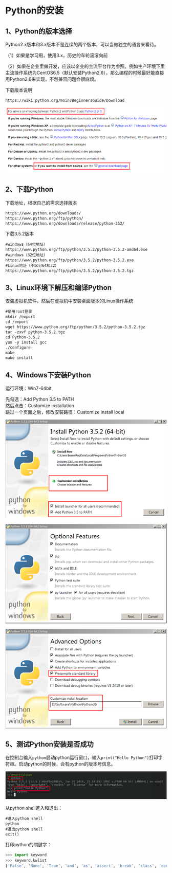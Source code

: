 # Python的安装 #


## 1、Python的版本选择 ##

Python2.x版本和3.x版本不是连续的两个版本，可以当做独立的语言来看待。

（1）如果是学习用，使用3.x，历史的车轮滚滚向前

（2）如果在企业里做开发，应该以企业的主流平台作为参照。例如生产环境下里主流操作系统为CentOS6.5（默认安装Python2.6），那么编程的时候最好能直接用Python2.6来实现，不然兼容问题会很麻烦。	

下载版本说明

	https://wiki.python.org/moin/BeginnersGuide/Download

![](images/python_begginer_guide_download.png)


## 2、下载Python ##

下载地址，根据自己的需求选择版本
	
	https://www.python.org/downloads/
	https://www.python.org/ftp/python/
	https://www.python.org/downloads/release/python-352/

下载3.5.2版本

	#windows（64位地址）
	https://www.python.org/ftp/python/3.5.2/python-3.5.2-amd64.exe
	#windows（32位地址）
	https://www.python.org/ftp/python/3.5.2/python-3.5.2.exe
	#Linux地址（不区分64和32）
	https://www.python.org/ftp/python/3.5.2/python-3.5.2.tgz

## 3、Linux环境下解压和编译Python ##

安装虚拟机软件，然后在虚拟机中安装桌面版本的Linux操作系统

	#使用root登录
	mkdir /export
	cd /export
	wget https://www.python.org/ftp/python/3.5.2/python-3.5.2.tgz
	tar -zxvf python-3.5.2.tgz
	cd Python-3.5.2
	yum -y install gcc
	./configure
	make
	make install

## 4、Windows下安装Python ##

运行环境：Win7-64bit

先勾选：Add Python 3.5 to PATH  
然后点击：Customize installation  
跳过一个页面之后，修改安装路径：Customize install local

![](images/windows_python_install_64.png)

![](images/windows_python_install_optional_features.png)

![](images/windows_python_install_advanced_options.png)

## 5、测试Python安装是否成功 ##

在控制台输入`python`启动python运行窗口，输入`print("Hello Python")`打印字符串。启动python的时候，会有python的版本号信息。

![](images/console_python_print_hello_python.png)

从python shell進入和退出：

	#進入python shell
	python
	#退出python shell
	exit()

打印python的關鍵字：

```python
>>> import keyword
>>> keyword.kwlist
['False', 'None', 'True', 'and', 'as', 'assert', 'break', 'class', 'continue', 'def', 'del', 'elif', 'else', 'except', 'finally', 'for', 'from', 'global', 'if', 'import', 'in', 'is', 'lambda', 'nonlocal', 'not', 'or', 'pass', 'raise', 'return', 'try', 'while', 'with', 'yield']
```



